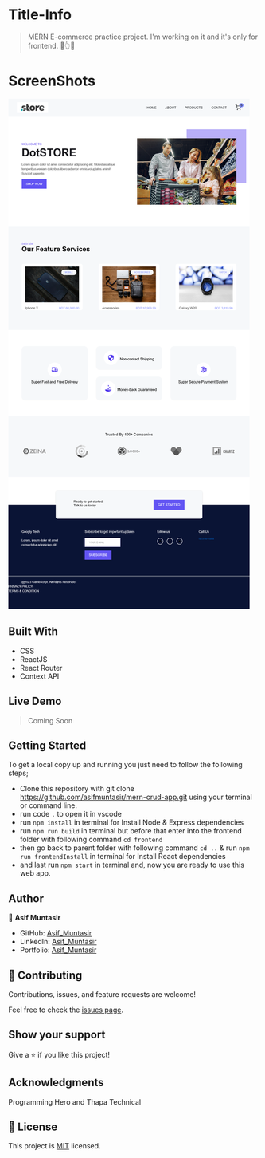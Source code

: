 # Title-Info
> MERN E-commerce practice project. I'm working on it and it's only for frontend. 🙏👆🤏

<!-- > I have added a gif to see live of my porject. -->


# ScreenShots
![](Screenshot.png)
<!-- >Comming Soon -->

## Built With
- CSS
- ReactJS
- React Router
- Context API

## Live Demo
<!-- For the link to the live demo, [Click here](https://tanechdot-blog.herokuapp.com/) -->
> Coming Soon


## Getting Started
To get a local copy up and running you just need to follow the following steps;
- Clone this repository with
git clone https://github.com/asifmuntasir/mern-crud-app.git using your terminal or command line.
- run code `.` to open it in vscode
- run `npm install` in terminal for Install Node & Express dependencies
- run `npm run build` in terminal but before that enter into the frontend folder with following command `cd frontend`
- then go back to parent folder with following command `cd ..` & run `npm run frontendInstall` in terminal for Install React dependencies
- and last run `npm start` in terminal and, now you are ready to use this web app.

## Author

👤 **Asif Muntasir**

- GitHub: [Asif_Muntasir](https://github.com/asifmuntasir)
- LinkedIn: [Asif_Muntasir](https://www.linkedin.com/in/asif-muntasir-shuaib/)
- Portfolio: [Asif_Muntasir](https://asifmuntasir.github.io/)

## 🤝 Contributing

Contributions, issues, and feature requests are welcome!

Feel free to check the [issues page](../../issues/).

## Show your support

Give a ⭐️ if you like this project!

## Acknowledgments

<!-- Net Ninja, Shakil Khan & Awaiz Kazmi -->
Programming Hero and Thapa Technical

## 📝 License

This project is [MIT](./MIT.md) licensed.
